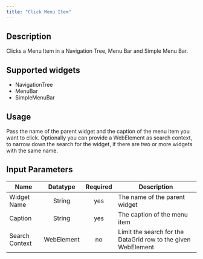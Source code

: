 ```yaml
---
title: "Click Menu Item"
---
```

## Description
Clicks a Menu Item in a Navigation Tree, Menu Bar and Simple Menu Bar.

## Supported widgets
 + NavigationTree
 + MenuBar
 + SimpleMenuBar

## Usage
Pass the name of the parent widget and the caption of the menu item you want to click.
Optionally you can provide a WebElement as search context, to narrow down the search for the widget, if there are two or more widgets with the same name.     

## Input Parameters
Name | Datatype | Required | Description
---- | :--------: | :--------: | ---------------
Widget Name | String | yes | The name of the parent widget
Caption | String | yes | The caption of the menu item
Search Context | WebElement | no | Limit the search for the DataGrid row to the given WebElement
